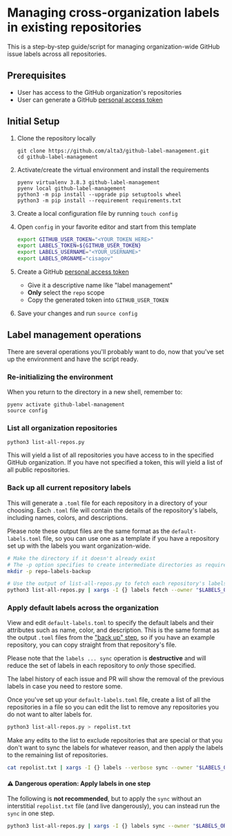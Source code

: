 # Managing cross-organization labels in existing repositories #

This is a step-by-step guide/script for managing organization-wide GitHub
issue labels across all repositories.

## Prerequisites ##

- User has access to the GitHub organization's repositories
- User can generate a GitHub [personal access token](https://github.com/settings/tokens)

## Initial Setup ##

1. Clone the repository locally

    ```console
    git clone https://github.com/alta3/github-label-management.git
    cd github-label-management
    ```

1. Activate/create the virtual environment and install the requirements

    ```console
    pyenv virtualenv 3.8.3 github-label-management
    pyenv local github-label-management
    python3 -m pip install --upgrade pip setuptools wheel
    python3 -m pip install --requirement requirements.txt
    ```

1. Create a local configuration file by running `touch config`
1. Open `config` in your favorite editor and start from this template

    ```sh
    export GITHUB_USER_TOKEN="<YOUR_TOKEN_HERE>"
    export LABELS_TOKEN=${GITHUB_USER_TOKEN}
    export LABELS_USERNAME="<YOUR_USERNAME>"
    export LABELS_ORGNAME="cisagov"
    ```

1. Create a GitHub [personal access token](https://github.com/settings/tokens)
    - Give it a descriptive name like "label management"
    - **Only** select the `repo` scope
    - Copy the generated token into `GITHUB_USER_TOKEN`
1. Save your changes and run `source config`

## Label management operations ##

There are several operations you'll probably want to do, now that you've
set up the environment and have the script ready.

### Re-initializing the environment ###

When you return to the directory in a new shell, remember to:

```console
pyenv activate github-label-management
source config
```

### List all organization repositories ###

```console
python3 list-all-repos.py
```

This will yield a list of all repositories you have access to in the specified
GitHub organization. If you have not specified a token, this will yield a list
of all public repositories.

### Back up all current repository labels ###

This will generate a `.toml` file for each repository in a directory of your
choosing. Each `.toml` file will contain the details of the repository's
labels, including names, colors, and descriptions.

Please note these output files are the same format as the `default-labels.toml`
file, so you can use one as a template if you have a repository set up with
the labels you want organization-wide.

```sh
# Make the directory if it doesn't already exist
# The -p option specifies to create intermediate directories as required
mkdir -p repo-labels-backup

# Use the output of list-all-repos.py to fetch each repository's labels
python3 list-all-repos.py | xargs -I {} labels fetch --owner "$LABELS_ORGNAME" --repo {} --filename repo-labels-backup/{}-labels.toml
```

### Apply default labels across the organization ###

View and edit `default-labels.toml` to specify the default labels and their
attributes such as name, color, and description. This is the same format as
the output `.toml` files from the ["back up" step](#Back-up-all-current-repository-labels),
so if you have an example repository, you can copy straight from that
repository's file.

Please note that the `labels ... sync` operation is **destructive** and will
reduce the set of labels in each repository to _only_ those specified.

The label history of each issue and PR will show the removal of the previous
labels in case you need to restore some.

Once you've set up your `default-labels.toml` file, create a list of all the
repositories in a file so you can edit the list to remove any repositories you
do not want to alter labels for.

```sh
python3 list-all-repos.py > repolist.txt
```

Make any edits to the list to exclude repositories that are special or that
you don't want to sync the labels for whatever reason, and then apply the
labels to the remaining list of repositories.

```sh
cat repolist.txt | xargs -I {} labels --verbose sync --owner "$LABELS_ORGNAME" --repo {} --filename default-labels.toml
```

#### ⚠️ Dangerous operation: Apply labels in one step ####

The following is **not recommended**, but to apply the `sync` without an
interstitial `repolist.txt` file (and live dangerously), you can instead run
the `sync` in one step.

```sh
python3 list-all-repos.py | xargs -I {} labels sync --owner "$LABELS_ORGNAME" --repo {} --filename default-labels.toml
```
